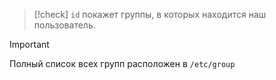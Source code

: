 
> [!check] 
> `id` покажет группы, в которых находится наш пользователь.

> [!important] 
> Полный список всех групп расположен в `/etc/group`


